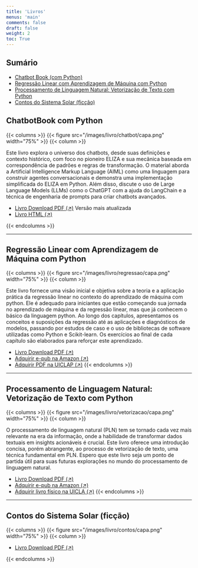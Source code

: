 ```yaml
---
title: 'Livros'
menus: 'main'
comments: false
draft: false
weight: 2
toc: True
---
```


## Sumário

- [Chatbot Book (com Python)](#chatbot-book-com-python)
- [Regressão Linear com Aprendizagem de Máquina com Python](#regressao-linear-com-aprendizagem-de-maquina-com-python)
- [Processamento de Linguagem Natural: Vetorização de Texto com Python](#processamento-de-linguagem-natural-vetorizacao-de-texto-com-python)
- [Contos do Sistema Solar (ficção)](#contos-do-sistema-solar-ficcao)

## ChatbotBook com Python

{{< columns >}}
{{< figure src="/images/livro/chatbot/capa.png" width="75%" >}}
{{< column >}}

Este livro explora o universo dos chatbots, desde suas definições e contexto histórico, com foco no pioneiro ELIZA e sua mecânica baseada em correspondência de padrões e regras de transformação. O material aborda a Artificial Intelligence Markup Language (AIML) como uma linguagem para construir agentes conversacionais e demonstra uma implementação simplificada do ELIZA em Python. Além disso, discute o uso de Large Language Models (LLMs) como o ChatGPT com a ajuda do LangChain e a técnica de engenharia de prompts para criar chatbots avançados. 

- [Livro Download PDF (↗)](https://raw.githubusercontent.com/giseldo/chatbotbook/main/main.pdf) Versão mais atualizada
- [Livro HTML (↗)](https://giseldo.github.io/cursos/chatbotbook/) 


{{< endcolumns >}}

---

## Regressão Linear com Aprendizagem de Máquina com Python

{{< columns >}}
{{< figure src="/images/livro/regressao/capa.png" width="75%" >}}
{{< column >}}
  
Este livro fornece uma visão inicial e objetiva sobre a teoria e a aplicação prática da regressão linear no contexto do aprendizado de máquina com python. Ele é adequado para iniciantes que estão começando sua jornada no aprendizado de máquina e da regressão linear, mas que já conhecem o básico da linguagem python. Ao longo dos capítulos, apresentamos os conceitos e suposições da regressão até as aplicações e diagnósticos de modelos, passando por estudos de caso e o uso de bibliotecas de software utilizadas como Python e Scikit-learn. Os exercícios ao final de cada capítulo são elaborados para reforçar este aprendizado.

- [Livro Download PDF (↗)](/images/livro/regressao/regressao.pdf) 
- [Adquirir e-pub na Amazon (↗)](https://www.amazon.com.br/gp/product/B0DCT4M7GH) 
- [Adquirir PDF na UICLAP (↗)](https://loja.uiclap.com/titulo/ua63343/) 
{{< endcolumns >}}

---

## Processamento de Linguagem Natural: Vetorização de Texto com Python

{{< columns >}}
{{< figure src="/images/livro/vetorizacao/capa.png" width="75%" >}}
{{< column >}}

O processamento de linguagem natural (PLN) tem se tornado cada vez mais relevante na era da informação, onde a habilidade de transformar dados textuais em insights acionáveis é crucial. Este livro oferece uma introdução concisa, porém abrangente, ao processo de vetorização de texto, uma técnica fundamental em PLN. Espero que este livro seja um ponto de partida útil para 
suas futuras explorações no mundo do processamento de linguagem natural.

- [Livro Download PDF (↗)](/images/livro/vetorizacao/vetorizacao.pdf) 
- [Adquirir e-pub na Amazon (↗)](https://www.amazon.com.br/gp/product/B0DGB9W7MW)
- [Adquirir livro físico na UICLA (↗)](https://loja.uiclap.com/titulo/ua65564)
{{< endcolumns >}}

---

## Contos do Sistema Solar (ficção)

{{< columns >}}
{{< figure src="/images/livro/contos/capa.png" width="75%" >}}
{{< column >}}

- [Livro Download PDF (↗)](https://raw.githubusercontent.com/giseldo/Contos-do-Sistema-Solar/main/main.pdf) 

{{< endcolumns >}}
